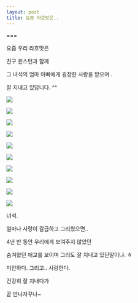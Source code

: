 ```yaml
---
layout: post
title: 요즘 라흐맛은..
---
```

===

요즘 우리 라흐맛은

친구 윈스턴과 함께

그 녀석의 엄마 아빠에게 굉장한 사랑을 받으며..

잘 지내고 있답니다. ^^

![](http://2.bp.blogspot.com/-aOhD2xAR8BI/VK4M3kdAnII/AAAAAAAAFsI/JKLBJdRVeRY/s1600/1420690756024.jpeg)

![](http://3.bp.blogspot.com/-kSvoV2zk4vE/VK4M3k5nX4I/AAAAAAAAFsE/vb4osaJKyK4/s1600/1420690753743.jpeg)

![](http://4.bp.blogspot.com/-l9AkzzDSNnc/VK4M3Azi1sI/AAAAAAAAFr8/qiTUBka9iH4/s1600/1420690751825.jpeg)

![](http://1.bp.blogspot.com/-PA-61BGb6Nw/VK4M2thKvCI/AAAAAAAAFsM/973r8_WhPOM/s1600/1420690746719.jpeg)

![](http://3.bp.blogspot.com/-ZvN2NFC7zg8/VK4M2T01FlI/AAAAAAAAFrw/LQ8dcV-ZRuM/s1600/1420690744803.jpeg)

![](http://3.bp.blogspot.com/-Dk8sSfo9wls/VK4M2NmzOaI/AAAAAAAAFrc/C8PORvcMd6s/s1600/1420690742886.jpeg)

![](http://3.bp.blogspot.com/-UNNFN3jUrLw/VK4M1yr3YqI/AAAAAAAAFrk/nk4diUReJ0o/s1600/1420690741043.jpeg)

![](http://4.bp.blogspot.com/-UJwQ0sK5GBE/VK4M1y1YcjI/AAAAAAAAFrU/he2hMRe2VUU/s1600/1420690739347.jpeg)

![](http://1.bp.blogspot.com/-LikVojbLY44/VK4M1jEGjgI/AAAAAAAAFrQ/sR36vrds9hQ/s1600/1420690737241.jpeg)

![](http://1.bp.blogspot.com/-DjsoS0fDczM/VK4M1zQvtjI/AAAAAAAAFsU/reaI2dqXS-E/s1600/1420690735070.jpeg)

녀석.

얼마나 사랑이 갈급하고 그리웠으면..

4년 반 동안 우리에게 보여주지 않았던

숨겨왔던 애교를 보이며 그리도 잘 지내고 있단말이냐. ㅎ

미안하다. 그리고.. 사랑한다.


건강히 잘 지내다가

곧 만나자꾸나~


